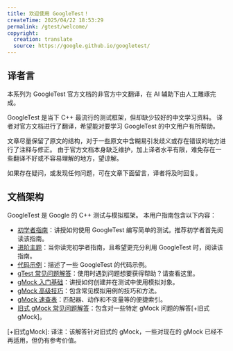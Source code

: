 ```yaml
---
title: 欢迎使用 GoogleTest！
createTime: 2025/04/22 18:53:29
permalink: /gtest/welcome/
copyright:
  creation: translate
  source: https://google.github.io/googletest/
---
```


## 译者言

本系列为 GoogleTest 官方文档的非官方中文翻译，在 AI 辅助下由人工雕琢完成。

GoogleTest 是当下 C++ 最流行的测试框架，但却缺少较好的中文学习资料。
译者对官方文档进行了翻译，希望能对要学习 GoogleTest 的中文用户有所帮助。

文章尽量保留了原文的结构，对于一些原文中含糊易引发歧义或存在错误的地方进行了注释与修正。
由于官方文档本身缺乏维护，加上译者水平有限，难免存在一些翻译不好或不容易理解的地方，望谅解。

如果存在疑问，或发现任何问题，可在文章下面留言，译者将及时回复。

## 文档架构

GoogleTest 是 Google 的 C++ 测试与模拟框架。
本用户指南包含以下内容：

- [初学者指南](primer.md)：讲授如何使用 GoogleTest 编写简单的测试。推荐初学者首先阅读该指南。
- [进阶主题](advanced.md)：当你读完初学者指南，且希望更充分利用 GoogleTest 时，阅读该指南。
- [代码示例](sample.md)：描述了一些 GoogleTest 的代码示例。
- [gTest 常见问题解答](faq.md)：使用时遇到问题想要获得帮助？请查看这里。
- [gMock 入门基础](gmock_for_dummies.md)：讲授如何创建并在测试中使用模拟对象。
- [gMock 高级技巧](gmock_cook_book.md)：包含常见模拟用例的技巧和方法。
- [gMock 速查表](gmock_cheat_sheet.md)：匹配器、动作和不变量等的便捷索引。
- [旧式 gMock 常见问题解答](gmock_faq.md)：包含对一些特定 gMock 问题的解答[+旧式gMock]。

[+旧式gMock]: 译注：该解答针对旧式的 gMock，一些对现在的 gMock 已经不再适用，但仍有参考价值。

